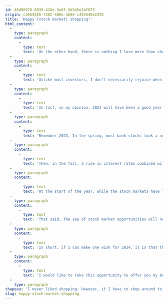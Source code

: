 ```yaml
---
id: 48d90976-8039-418e-9a0f-9d345e24f075
origin: c3654585-7302-480a-ab86-c455540e2295
title: 'Happy (stock market) shopping!'
html_content:
  -
    type: paragraph
    content:
      -
        type: text
        text: 'On the other hand, there is nothing I love more than shopping on the stock market! However, as with traditional shopping, I particularly appreciate the stock market shopping periods when almost most of the stocks are on sale!'
  -
    type: paragraph
    content:
      -
        type: text
        text: 'Unlike most investors, I don’t necessarily rejoice when stock markets explode higher as they have in recent weeks. So, I have mixed feelings: on the one hand, I’m happy with the gain that this increase has had on our investors’ portfolios; on the other hand, I’m frustrated that stocks we considered potential investments a few months ago are now unreachable in terms of valuations.'
  -
    type: paragraph
    content:
      -
        type: text
        text: 'In fact, in my opinion, 2023 will have been a good year for most stock market investors – at the very least, those who remained present on the stock market throughout the year. Indeed, not only have North American stock indexes recorded excellent returns, but they have also been particularly volatile. These periods of high volatility have also created great buying opportunities for investors like me who are looking for sales!'
  -
    type: paragraph
    content:
      -
        type: text
        text: 'Remember 2023. In the spring, most bank stocks took a nosedive when a few regional U.S. banks failed. These difficulties raised fears that the entire financial industry would be affected, which created great opportunities in the sector. We took advantage of the fall in financial stocks to acquire Brookfield Corporation shares during this period.'
  -
    type: paragraph
    content:
      -
        type: text
        text: 'Then, in the fall, a rise in interest rates combined with fears that the U.S. government would not agree on raising the country’s debt ceiling, as well as the outbreak of war in Israel, caused the markets to fall again. In our portfolios, we then identified a few investment candidates, particularly in the health sector where we have little exposure in our portfolios. Ultimately, we opted not to buy anything – often, the securities we already hold in our portfolio seem more attractive to us than the potential purchases.'
  -
    type: paragraph
    content:
      -
        type: text
        text: 'At the start of the year, while the stock markets have literally exploded upwards in recent months, my job of finding attractive investment opportunities has suddenly become a lot less interesting because they are becoming increasingly rare.'
  -
    type: paragraph
    content:
      -
        type: text
        text: 'That said, the sea of stock market opportunities will never dry up! In my opinion, it is impossible to predict stock market behaviour, but my team and I will work hard to be ready to take advantage of the inevitable stock market corrections or specific stocks that meet our selection criteria.'
  -
    type: paragraph
    content:
      -
        type: text
        text: 'In short, if I can make one wish for 2024, it is that the markets will be as volatile as in 2023!'
  -
    type: paragraph
    content:
      -
        type: text
        text: 'I would like to take this opportunity to offer you my best wishes for 2024! Above all, I wish you health so that you can fully enjoy all the beautiful things in life.'
  -
    type: paragraph
chapeau: 'I never liked shopping. However, if I have to shop around to buy one or two items, I might as well do it during sales. During my recent vacation in Florida, I made the effort to go into a few stores, but after Christmas when everything was on sale. Buying at a good price makes me a little more comfortable with shopping!'
slug: happy-stock-market-shopping
---
```


